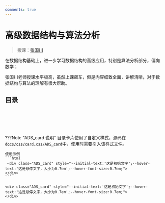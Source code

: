 ```yaml
---
comments: true
---
```


# 高级数据结构与算法分析
> 授课：[张国川](https://person.zju.edu.cn/0096209)

在数据结构基础上，进一步学习数据结构的高级应用，特别是算法分析部分，偏向数学；

张国川老师授课水平极高，虽然上课飙车，但是内容细致全面，讲解清晰，对于数据结构与算法的理解有很大帮助。

## 目录

<div class="ADS_card_container" style="display: flex; justify-content: space-between;">
    <a href="./wk1">
        <div class="ADS_card" style="--initial-text:'AVL-Splay树';--hover-text:'平衡之美\A平均之道';">
        </div>
    </a>
    <a href="./wk2">
        <div class="ADS_card" style="--initial-text:'红黑树';--hover-text:'喜欢我红叔叔吗';">
        </div>
    </a>
    <a href="./wk3_1">
        <div class="ADS_card" style="--initial-text:'倒排索引';--hover-text:'顺藤摸瓜';">
        </div>
    </a>
</div>

<br>
<div class="ADS_card_container" style="display: flex; justify-content: space-between;">
    <a href="./wk3_2">
        <div class="ADS_card" style="--initial-text:'左式堆与斜堆';--hover-text:'疏影横斜\A暗香浮动';">
        </div>
    </a>
    <a href="./wk4">
        <div class="ADS_card" style="--initial-text:'二项堆';--hover-text:'柔性定胜刚性立\A一枝还引万枝生';">
        </div>
    </a>
    <a href="./wk5">
        <div class="ADS_card" style="--initial-text:'回溯算法';--hover-text:'众里寻他千百度，蓦然回首，那人却在，灯火阑珊处';">
        </div>
    </a>
</div>

<br>
<div class="ADS_card_container" style="display: flex; justify-content: space-between;">
    <a href="./wk6">
        <div class="ADS_card" style="--initial-text:'分治法';--hover-text:'集中优势兵力\A个个歼灭敌人';">
        </div>
    </a>
    <a href="./wk7">
        <div class="ADS_card" style="--initial-text:'动态规划';--hover-font-size: 0.7em;--hover-text:'物格而后知至，知至而后意诚 意诚而后心正，心正而后身修 身修而后家齐，家齐而后国治 国治而后天下平';">
        </div>
    </a>
    <a href="./wk8">
        <div class="ADS_card" style="--initial-text:'贪心算法';--hover-text:'得即高歌失即休\A多愁多恨亦悠悠 \A今朝有酒今朝醉\A明日愁来明日愁';--hover-font-size:0.7em;">
        </div>
    </a>
</div>

<br>

<div class="ADS_card_container" style="display: flex; justify-content: space-between;">
    <a href="./wk9">
        <div class="ADS_card" style="--initial-text:'NP完全性';--hover-text:'平芜尽处是春山\A行人更在春山外';">
        </div>
    </a>
    <a href="./wk10">
        <div class="ADS_card" style="--initial-text:'近似算法';--hover-text:'浴不必江海\A要之去垢\A马不必骐骥\A要之善走';--hover-font-size:0.7em;">
        </div>
    </a>
    <a href="./wk11">
        <div class="ADS_card" style="--initial-text:'局部搜索';--hover-text:'昔孟母\A择邻处';">
        </div>
    </a>
</div>

<br>

<div class="ADS_card_container" style="display: flex; justify-content: space-between;">
    <a href="./wk12">
        <div class="ADS_card" style="--hover-font-size:0.7em;--initial-text:'随机算法';--hover-text:'江南可采莲，莲叶何田田，鱼戏莲叶间。鱼戏莲叶东，鱼戏莲叶西，鱼戏莲叶南，鱼戏莲叶北。';">
        </div>
    </a>
</div>




???Note "ADS_card 说明"
    目录卡片使用了自定义样式，源码在[`docs/css/card.css/ADS_card`](https://github.com/kailqq/kailqq.github.io)中，使用时需要引入该样式文件。

    使用示例
    ```html
     <div class="ADS_card" style="--initial-text:'这是初始文字';--hover-text:'这是悬停文字，大小为0.7em';--hover-font-size:0.7em;">
    </div>
    ```

    <div class="ADS_card" style="--initial-text:'这是初始文字';--hover-text:'这是悬停文字，大小为0.7em';--hover-font-size:0.7em;">
    </div>



